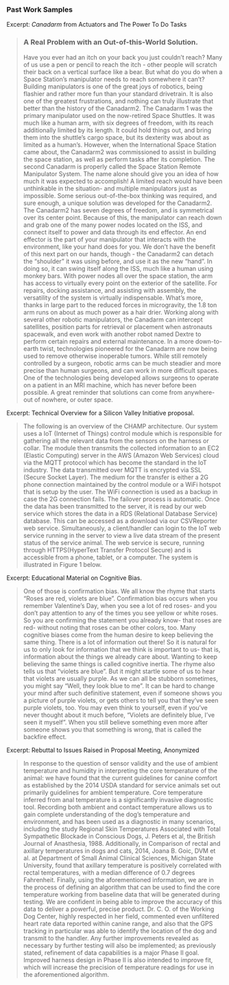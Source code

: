 
### Past Work Samples


Excerpt: *Canadarm* from Actuators and The Power To Do Tasks


>	### A Real Problem with an Out-of-this-World Solution.
>Have you ever had an itch on your back you just couldn’t reach? Many of us use a pen or pencil to reach the itch - other people will scratch their back on a vertical surface like a bear. But what do you do when a Space Station’s manipulator needs to reach somewhere it can’t? Building manipulators is one of the great joys of robotics, being flashier and rather more fun than your standard drivetrain. It is also one of the greatest frustrations, and nothing can truly illustrate that better than the history of the Canadarm2. The Canadarm 1 was the primary manipulator used on the now-retired Space Shuttles. It was much like a human arm, with six degrees of freedom, with its reach additionally limited by its length. It could hold things out, and bring them into the shuttle’s cargo space, but its dexterity was about as limited as a human’s. However, when the International Space Station came about, the Canadarm2 was commissioned to assist in building the space station, as well as perform tasks after its completion. The second Canadarm is properly called the Space Station Remote Manipulator System. The name alone should give you an idea of how much it was expected to accomplish! A limited reach would have been unthinkable in the situation- and multiple manipulators just as impossible. Some serious out-of-the-box thinking was required, and sure enough, a unique solution was developed for the Canadarm2. The Canadarm2 has seven degrees of freedom, and is symmetrical over its center point. Because of this, the manipulator can reach down and grab one of the many power nodes located on the ISS, and connect itself to power and data through its end effector. An end effector is the part of your manipulator that interacts with the environment, like your hand does for you. We don’t have the benefit of this next part on our hands, though - the Canadarm2 can detach the “shoulder” it was using before, and use it as the new “hand”. In doing so, it can swing itself along the ISS, much like a human using monkey bars. With power nodes all over the space station, the arm has access to virtually every point on the exterior of the satellite. For repairs, docking assistance, and assisting with assembly, the versatility of the system is virtually indispensable. What’s more, thanks in large part to the reduced forces in microgravity, the 1.8 ton arm runs on about as much power as a hair drier. Working along with several other robotic manipulators, the Canadarm can intercept satellites, position parts for retrieval or placement when astronauts spacewalk, and even work with another robot named Dextre to perform certain repairs and external maintenance. 
In a more down-to-earth twist, technologies pioneered for the Canadarm are now being used to remove otherwise inoperable tumors. While still remotely controlled by a surgeon, robotic arms can be much steadier and more precise than human surgeons, and can work in more difficult spaces. One of the technologies being developed allows surgeons to operate on a patient in an MRI machine, which has never before been possible. A great reminder that solutions can come from anywhere- out of nowhere, or outer space.



Excerpt: Technical Overview for a Silicon Valley Initiative proposal. 

>The following is an overview of the CHAMP architecture. Our system uses a IoT (Internet of Things) control module which is responsible for gathering all the relevant data from the sensors on the harness or collar. The module then transmits the collected information to an EC2 (Elastic Computing) server in the AWS (Amazon Web Services) cloud via the MQTT protocol which has become the standard in the IoT industry. The data transmitted over MQTT is encrypted via SSL (Secure Socket Layer). The medium for the transfer is either a 2G phone connection maintained by the control module or a WiFi hotspot that is setup by the user. The WiFi connection is used as a backup in case the 2G connection fails. The failover process is automatic. Once the data has been transmitted to the server, it is read by our web service which stores the data in a RDS (Relational Database Service) database. This can be accessed as a download via our CSVReporter web service. Simultaneously, a client/handler can login to the IoT web service running in the server to view a live data stream of the present status of the service animal. The web service is secure, running through HTTPS(HyperText Transfer Protocol Secure) and is accessible from a phone, tablet, or a computer. The system is illustrated in Figure 1 below.


Excerpt:  Educational Material on Cognitive Bias.

> One of those is confirmation bias. We all know the rhyme that starts “Roses are red, violets are blue”. Confirmation bias occurs when you remember Valentine’s Day, when you see a lot of red roses- and you don’t pay attention to any of the times you see yellow or white roses. So you are confirming the statement you already know- that roses are red- without noting that roses can be other colors, too. Many cognitive biases come from the human desire to keep believing the same thing. There is a lot of information out there! So it is natural for us to only look for information that we think is important to us- that is, information about the things we already care about. Wanting to keep believing the same things is called cognitive inertia. The rhyme also tells us that “violets are blue”. But it might startle some of us to hear that violets are usually purple.  As we can all be stubborn sometimes, you might say “Well, they look blue to me”. It can be hard to change your mind after such definitive statement, even if someone shows you a picture of purple violets, or gets others to tell you that they’ve seen purple violets, too. You may even think to yourself, even if you’ve never thought about it much before, “Violets are definitely blue, I’ve seen it myself”. When you still believe something even more after someone shows you that something is wrong, that is called the backfire effect.


Excerpt: Rebuttal to Issues Raised in Proposal Meeting, Anonymized

> In response to the question of sensor validity and the use of ambient temperature and humidity in interpreting the core temperature of the animal: we have found that the current guidelines for canine comfort as established by the 2014 USDA standard for service animals set out primarily guidelines for ambient temperature. Core temperature inferred from anal temperature is a significantly invasive diagnostic tool. Recording both ambient and contact temperature allows us to gain complete understanding of the dog’s temperature and environment, and has been used as a diagnostic in many scenarios, including the study Regional Skin Temperatures Associated with Total Sympathetic Blockade in Conscious Dogs, J. Peters et al, the British Journal of Anasthesia, 1988. Additionally, in Comparison of rectal and axillary temperatures in dogs and cats, 2014, Joana B. Goic, DVM et al. at Department of Small Animal Clinical Sciences, Michigan State University, found that axillary temperature is positively correlated with rectal temperatures, with a median difference of 0.7 degrees Fahrenheit. Finally, using the aforementioned information, we are in the process of defining an algorithm that can be used to find the core temperature working from baseline data that will be generated during testing. We are confident in being able to improve the accuracy of this data to deliver a powerful, precise product. Dr. C. O. of the Working Dog Center, highly respected in her field, commented even unfiltered heart rate data reported within canine range, and also that the GPS tracking in particular was able to identify the location of the dog and transmit to the handler.  Any further improvements revealed as necessary by further testing will also be implemented; as previously stated, refinement of data capabilities is a major Phase II goal. Improved harness design in Phase II is also intended to improve fit, which will increase the precision of temperature readings for use in the aforementioned algorithm.
